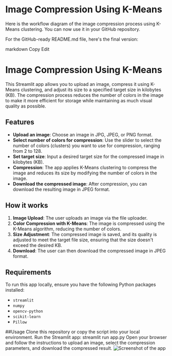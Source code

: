 # Image Compression Using K-Means


Here is the workflow diagram of the image compression process using K-Means clustering. You can now use it in your GitHub repository.

For the GitHub-ready README.md file, here's the final version:

markdown
Copy
Edit
# Image Compression Using K-Means

This Streamlit app allows you to upload an image, compress it using K-Means clustering, and adjust its size to a specified target size in kilobytes (KB). The compression process reduces the number of colors in the image to make it more efficient for storage while maintaining as much visual quality as possible.

## Features

- **Upload an image**: Choose an image in JPG, JPEG, or PNG format.
- **Select number of colors for compression**: Use the slider to select the number of colors (clusters) you want to use for compression, ranging from 2 to 128.
- **Set target size**: Input a desired target size for the compressed image in kilobytes (KB).
- **Compression**: The app applies K-Means clustering to compress the image and reduces its size by modifying the number of colors in the image.
- **Download the compressed image**: After compression, you can download the resulting image in JPEG format.

## How it works

1. **Image Upload**: The user uploads an image via the file uploader.
2. **Color Compression with K-Means**: The image is compressed using the K-Means algorithm, reducing the number of colors.
3. **Size Adjustment**: The compressed image is saved, and its quality is adjusted to meet the target file size, ensuring that the size doesn't exceed the desired KB.
4. **Download**: The user can then download the compressed image in JPEG format.

## Requirements

To run this app locally, ensure you have the following Python packages installed:

- `streamlit`
- `numpy`
- `opencv-python`
- `scikit-learn`
- `Pillow`

##Usage
Clone this repository or copy the script into your local environment.
Run the Streamlit app:
streamlit run app.py
Open your browser and follow the instructions to upload an image, select the compression parameters, and download the compressed result.
![Screenshot of the app](images/screenshot.png "App Screenshot")

